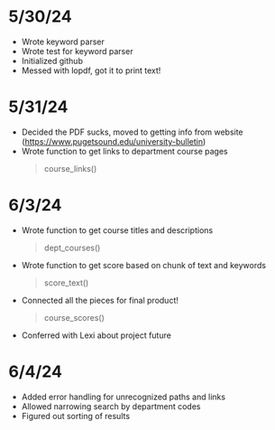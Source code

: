 # 5/30/24
- Wrote keyword parser
- Wrote test for keyword parser
- Initialized github
- Messed with lopdf, got it to print text!


# 5/31/24
- Decided the PDF sucks, moved to getting info from website (https://www.pugetsound.edu/university-bulletin)
- Wrote function to get links to department course pages
    > course_links()


# 6/3/24
- Wrote function to get course titles and descriptions
    > dept_courses()
- Wrote function to get score based on chunk of text and keywords
    > score_text()
- Connected all the pieces for final product!
    > course_scores()
- Conferred with Lexi about project future


# 6/4/24
- Added error handling for unrecognized paths and links
- Allowed narrowing search by department codes
- Figured out sorting of results
